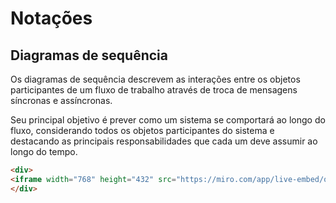 # Notações

## Diagramas de sequência

Os diagramas de sequência descrevem as interações entre os objetos participantes de um fluxo de trabalho através de troca de mensagens síncronas e assíncronas.

Seu principal objetivo é prever como um sistema se comportará ao longo do fluxo, considerando todos os objetos participantes do sistema e destacando as principais responsabilidades que cada um deve assumir ao longo do tempo.

```html
<div>
<iframe width="768" height="432" src="https://miro.com/app/live-embed/o9J_l1X-gUY=/?moveToViewport=-1320,-1078,2546,2114" frameBorder="0" scrolling="no" allowFullScreen></iframe>
</div>
```